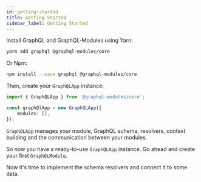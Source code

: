 ```yaml
---
id: getting-started
title: Getting Started
sidebar_label: Getting Started
---
```


Install GraphQL and GraphQL-Modules using Yarn:

```bash
yarn add graphql @graphql-modules/core
```

Or Npm:

```bash
npm install --save graphql @graphql-modules/core
```

Then, create your `GraphQLApp` instance:

```typescript
import { GraphQLApp } from '@graphql-modules/core';

const graphQlApp = new GraphQLApp({
    modules: [],
});
```

`GraphQLApp` manages your module, GraphQL schema, resolvers, context building and the communication between your modules.

So now you have a ready-to-use `GraphQLApp` instance. Go ahead and create your first `GraphQLModule`.

Now it's time to implement the schema resolvers and connect it to some data.
